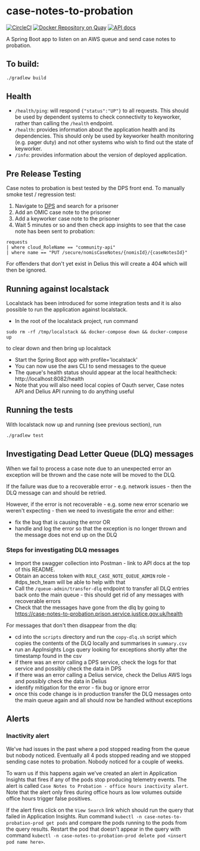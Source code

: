 # case-notes-to-probation

[![CircleCI](https://circleci.com/gh/ministryofjustice/case-notes-to-probation/tree/main.svg?style=svg)](https://circleci.com/gh/ministryofjustice/case-notes-to-probation)
[![Docker Repository on Quay](https://quay.io/repository/hmpps/case-notes-to-probation/status)](https://quay.io/repository/hmpps/case-notes-to-probation)
[![API docs](https://img.shields.io/badge/API_docs_-view-85EA2D.svg?logo=swagger)](https://case-notes-to-probation-dev.prison.service.justice.gov.uk/swagger-ui.html)

A Spring Boot app to listen on an AWS queue and send case notes to probation.

## To build:

```bash
./gradlew build
```

## Health

- `/health/ping`: will respond `{"status":"UP"}` to all requests.  This should be used by dependent systems to check connectivity to keyworker,
rather than calling the `/health` endpoint.
- `/health`: provides information about the application health and its dependencies.  This should only be used
by keyworker health monitoring (e.g. pager duty) and not other systems who wish to find out the state of keyworker.
- `/info`: provides information about the version of deployed application.

## Pre Release Testing

Case notes to probation is best tested by the DPS front end.  To manually smoke test / regression test:

1. Navigate to [DPS](https://digital-preprod.prison.service.justice.gov.uk/) and search for a prisoner
1. Add an OMIC case note to the prisoner
1. Add a keyworker case note to the prisoner
1. Wait 5 minutes or so and then check app insights to see that the case note has been sent to probation:
```
requests
| where cloud_RoleName == "community-api"
| where name == "PUT /secure/nomisCaseNotes/{nomisId}/{caseNotesId}"
```
For offenders that don't yet exist in Delius this will create a 404 which will then be ignored.

## Running against localstack

Localstack has been introduced for some integration tests and it is also possible to run the application against localstack.

* In the root of the localstack project, run command
```
sudo rm -rf /tmp/localstack && docker-compose down && docker-compose up
```
to clear down and then bring up localstack
* Start the Spring Boot app with profile='localstack'
* You can now use the aws CLI to send messages to the queue
* The queue's health status should appear at the local healthcheck: http://localhost:8082/health
* Note that you will also need local copies of Oauth server, Case notes API and Delius API running to do anything useful

## Running the tests

With localstack now up and running (see previous section), run
```bash
./gradlew test
```

## Investigating Dead Letter Queue (DLQ) messages

When we fail to process a case note due to an unexpected error an exception will be thrown and the case note will be moved to the DLQ.

If the failure was due to a recoverable error - e.g. network issues - then the DLQ message can and should be retried.

However, if the error is not recoverable - e.g. some new error scenario we weren't expecting - then we need to investigate the error and either:
* fix the bug that is causing the error OR
* handle and log the error so that the exception is no longer thrown and the message does not end up on the DLQ

### Steps for investigating DLQ messages
* Import the swagger collection into Postman - link to API docs at the top of this README.
* Obtain an access token with `ROLE_CASE_NOTE_QUEUE_ADMIN` role - #dps_tech_team will be able to help with that
* Call the `/queue-admin/transfer-dlq` endpoint to transfer all DLQ entries back onto the main queue - this should get rid of any messages with recoverable errors
* Check that the messages have gone from the dlq by going to https://case-notes-to-probation.prison.service.justice.gov.uk/health

For messages that don't then disappear from the dlq:
* cd into the `scripts` directory and run the `copy-dlq.sh` script which copies the contents of the DLQ locally and summarises in `summary.csv` 
* run an AppInsights Logs query looking for exceptions shortly after the timestamp found in the csv
* if there was an error calling a DPS service, check the logs for that service and possibly check the data in DPS
* if there was an error calling a Delius service, check the Delius AWS logs and possibly check the data in Delius
* identify mitigation for the error - fix bug or ignore error
* once this code change is in production transfer the DLQ messages onto the main queue again and all should now be handled without exceptions

## Alerts

### Inactivity alert

We've had issues in the past where a pod stopped reading from the queue but nobody noticed. Eventually all 4 pods stopped reading and we stopped sending case notes to probation. Nobody noticed for a couple of weeks.

To warn us if this happens again we've created an alert in Application Insights that fires if any of the pods stop producing telemetry events. The alert is called `Case Notes to Probation - office hours inactivity alert`. Note that the alert only fires during office hours as low volumes outside office hours trigger false positives.

If the alert fires click on the `View Search` link which should run the query that failed in Application Insights. Run command `kubectl -n case-notes-to-probation-prod get pods` and compare the pods running to the pods from the query results. Restart the pod that doesn't appear in the query with command `kubectl -n case-notes-to-probation-prod delete pod <insert pod name here>`.